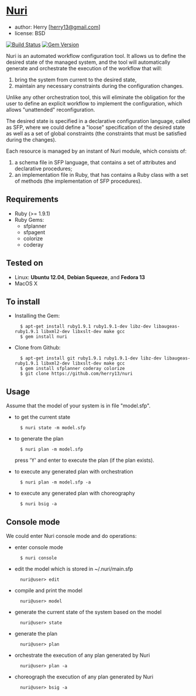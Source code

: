 [Nuri](http://herry13.github.io/nuri)
====
- author: Herry [herry13@gmail.com]
- license: BSD

[![Build Status](https://travis-ci.org/herry13/nuri.svg?branch=master)](https://travis-ci.org/herry13/nuri)
[![Gem Version](https://badge.fury.io/rb/nuri.png)](https://badge.fury.io/rb/nuri)

Nuri is an automated workflow configuration tool. It allows us to define the desired state of
the managed system, and the tool will automatically generate and orchestrate the execution of the workflow
that will:

1. bring the system from current to the desired state,
2. maintain any necessary constraints during the configuration changes.

Unlike any other orchestration tool, this will eliminate the obligation for the user to define an explicit
workflow to implement the configuration, which allows "unattended" reconfiguration.

The desired state is specified in a declarative configuration language, called as SFP, where we could
define a "loose" specification of the desired state as well as a set of global constraints
(the constraints that must be satisfied during the changes).

Each resource is managed by an instant of Nuri module, which consists of:

1. a schema file in SFP language, that contains a set of attributes and declarative procedures;
2. an implementation file in Ruby, that has contains a Ruby class with a set of methods (the implementation of SFP procedures).


Requirements
------------
- Ruby (>= 1.9.1)
- Ruby Gems:
	- sfplanner
	- sfpagent
	- colorize
	- coderay

Tested on
---------
- Linux: **Ubuntu 12.04**, **Debian Squeeze**, and **Fedora 13**
- MacOS X


To install
----------
- Installing the Gem:

		$ apt-get install ruby1.9.1 ruby1.9.1-dev libz-dev libaugeas-ruby1.9.1 libxml2-dev libxslt-dev make gcc
		$ gem install nuri

- Clone from Github:

		$ apt-get install git ruby1.9.1 ruby1.9.1-dev libz-dev libaugeas-ruby1.9.1 libxml2-dev libxslt-dev make gcc
		$ gem install sfplanner coderay colorize
		$ git clone https://github.com/herry13/nuri

Usage
-----
Assume that the model of your system is in file "model.sfp".
- to get the current state

		$ nuri state -m model.sfp

- to generate the plan

		$ nuri plan -m model.sfp

  press 'Y' and enter to execute the plan (if the plan exists).

- to execute any generated plan with orchestration

		$ nuri plan -m model.sfp -a

- to execute any generated plan with choreography

		$ nuri bsig -a


Console mode
------------
We could enter Nuri console mode and do operations:
- enter console mode

		$ nuri console
		
- edit the model which is stored in ~/.nuri/main.sfp

		nuri@user> edit

- compile and print the model		
		
		nuri@user> model
		
- generate the current state of the system based on the model
		
		nuri@user> state
		
- generate the plan
		
		nuri@user> plan
		
- orchestrate the execution of any plan generated by Nuri
		
		nuri@user> plan -a
		
- choreograph the execution of any plan generated by Nuri
		
		nuri@user> bsig -a
